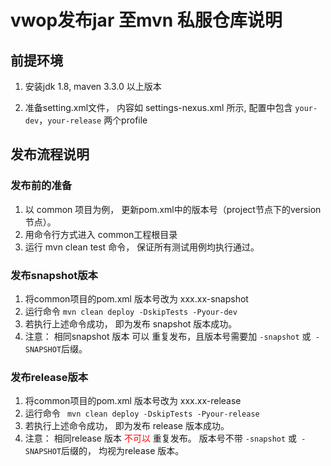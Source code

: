 # vwop发布jar 至mvn 私服仓库说明

## 前提环境

1. 安装jdk 1.8,  maven 3.3.0 以上版本

2. 准备setting.xml文件， 内容如 settings-nexus.xml 所示, 配置中包含 `your-dev`，`your-release` 两个profile



## 发布流程说明

### 发布前的准备

1. 以 common 项目为例， 更新pom.xml中的版本号（project节点下的version节点）。
2. 用命令行方式进入 common工程根目录
3. 运行 mvn clean test 命令， 保证所有测试用例均执行通过。 



### 发布snapshot版本

1. 将common项目的pom.xml 版本号改为 xxx.xx-snapshot
2. 运行命令 `mvn clean deploy -DskipTests -Pyour-dev`
3. 若执行上述命令成功， 即为发布 snapshot 版本成功。 
4. 注意： 相同snapshot 版本 可以 重复发布，且版本号需要加 `-snapshot` 或` -SNAPSHOT`后缀。 



### 发布release版本

1. 将common项目的pom.xml 版本号改为 xxx.xx-release
2. 运行命令 ` mvn clean deploy -DskipTests -Pyour-release`
3. 若执行上述命令成功， 即为发布 release 版本成功。 
4. 注意： 相同release 版本 <span style='color:red'>不可以</span> 重复发布。 版本号不带 `-snapshot` 或` -SNAPSHOT`后缀的， 均视为release 版本。 

